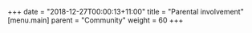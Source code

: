 +++
date = "2018-12-27T00:00:13+11:00"
title = "Parental involvement"
[menu.main]
  parent = "Community"
  weight = 60
+++
